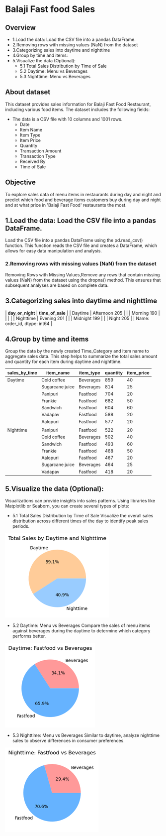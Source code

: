# Balaji Fast food Sales

## **Overview** 
- 1.Load the data: Load the CSV file into a pandas DataFrame.
- 2.Removing rows with missing values (NaN) from the dataset
- 3.Categorizing sales into daytime and nighttime
- 4.Group by time and items:
- 5.Visualize the data (Optional):
  * 5.1 Total Sales Distribution by Time of Sale
  * 5.2 Daytime: Menu vs Beverages
  * 5.3 Nighttime: Menu vs Beverages

## **About dataset**           
This dataset provides sales information for Balaji Fast Food Restaurant, including various food items. The dataset includes the following fields:
- The data is a CSV file with 10 columns and 1001 rows.
    * Date
    * Item Name
    * Item Type
    * Item Price
    * Quantity
    * Transaction Amount
    * Transaction Type
    * Received By
    * Time of Sale
  

## **Objective**
 To explore sales data of menu items in restaurants during day and night and predict which food and beverage items customers buy during day and night and at what price in 'Balaji Fast Food' restaurants the most.

## 1.Load the data: Load the CSV file into a pandas DataFrame.
Load the CSV file into a pandas DataFrame using the pd.read_csv() function. This function reads the CSV file and creates a DataFrame, which allows for easy data manipulation and analysis.

### 2.Removing rows with missing values (NaN) from the dataset
Removing Rows with Missing Values,Remove any rows that contain missing values (NaN) from the dataset using the dropna() method. This ensures that subsequent analyses are based on complete data.

## 3.Categorizing sales into daytime and nighttime

| **day_or_night** | **time_of_sale**    |
| Daytime          | Afternoon       205 | 
|                  | Morning         190 |
|                  |                     | 
| Nighttime        | Evening         201 |
|                  | Midnight        199 |
|                  | Night           205 |
| Name: order_id, dtype: int64           |

## 4.Group by time and items
Group the data by the newly created Time_Category and item name to aggregate sales data. This step helps to summarize the total sales amount and quantity for each item during daytime and nighttime.
                                  
| **sales_by_time** |  **item_name** | **item_type** | **quantity** | **item_price**|                
|-------------------|----------------|---------------|--------------|---------------|
| Daytime           | Cold coffee    | Beverages     |  859         | 40            |
|                   | Sugarcane juice| Beverages     |  814         | 25            |
|                   | Panipuri       | Fastfood      |  704         | 20            |
|                   | Frankie        | Fastfood      |  682         | 50            |
|                   | Sandwich       | Fastfood      |  604         | 60            |  
|                   | Vadapav        | Fastfood      |  588         | 20            |
|                   | Aalopuri       | Fastfood      |  577         | 20            |
|                   |                |               |              |               |
| Nighttime         | Panipuri       | Fastfood      |  522         | 20            |
|                   | Cold coffee    | Beverages     |  502         | 40            |
|                   | Sandwich       | Fastfood      |  493         | 60            |
|                   | Frankie        | Fastfood      |  468         | 50            |
|                   | Aalopuri       | Fastfood      |  467         | 20            |
|                   | Sugarcane juice| Beverages     |  464         | 25            |
|                   | Vadapav        | Fastfood      |  418         | 20            |

## 5.Visualize the data (Optional):
Visualizations can provide insights into sales patterns. Using libraries like Matplotlib or Seaborn, you can create several types of plots:
  * 5.1 Total Sales Distribution by Time of Sale
  Visualize the overall sales distribution across different times of the day to identify peak sales periods.

  ![alt text](image.png)


  * 5.2 Daytime: Menu vs Beverages
  Compare the sales of menu items against beverages during the daytime to determine which category performs better.

  ![alt text](image-1.png)


  * 5.3 Nighttime: Menu vs Beverages
  Similar to daytime, analyze nighttime sales to observe differences in consumer preferences.

  ![alt text](image-2.png)





